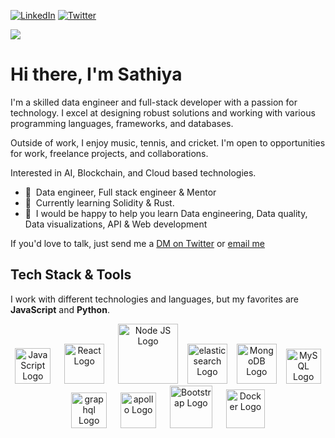 <!-- Add a cover image to your GitHub profile -->

[![LinkedIn](https://img.shields.io/badge/LinkedIn-%230077B5.svg?style=flat&logo=linkedin&logoColor=white)](https://linkedin.com/in/imsathiya17)
[![Twitter](https://img.shields.io/badge/Twitter-%231DA1F2.svg?style=flat&logo=Twitter&logoColor=white)](https://twitter.com/imsathiya17)

[![](https://visitcount.itsvg.in/api?id=imsathiya17&label=Profile%20Views&color=0&icon=5&pretty=false)](https://visitcount.itsvg.in)

# Hi there, I'm Sathiya

I'm a skilled data engineer and full-stack developer with a passion for technology. I excel at designing robust solutions and working with various programming languages, frameworks, and databases. 

Outside of work, I enjoy music, tennis, and cricket. I'm open to opportunities for work, freelance projects, and collaborations.

Interested in AI, Blockchain, and Cloud based technologies.

- 🏢 &nbsp;Data engineer, Full stack engineer &  Mentor
- 🌱 &nbsp;Currently learning Solidity & Rust.
- 💬 &nbsp;I would be happy to help you learn Data engineering, Data quality, Data visualizations, API & Web development

If you'd love to talk, just send me a [DM on Twitter](https://twitter.com/imsathiya17) or [email me](imsathiya17@gmail.com)

## Tech Stack & Tools

I work with different technologies and languages, but my favorites are **JavaScript** and **Python**.

<p align="center">
  <img src="https://cdn.worldvectorlogo.com/logos/javascript-1.svg" title="JavaScript" alt="JavaScript Logo" width="57" /> &emsp;
  <img src="https://brandlogos.net/wp-content/uploads/2020/09/react-logo.png" title="React JS" alt="React Logo" width="64" /> &emsp;
  <img src="https://cdn.worldvectorlogo.com/logos/nodejs-1.svg" title="Node JS" alt="Node JS Logo" width="96"/> &ensp;
  <img src="https://cdn.worldvectorlogo.com/logos/elasticsearch.svg" title="elasticsearch" alt="elasticsearch Logo" width="64"/> &ensp;
  <img src="https://cdn.worldvectorlogo.com/logos/mongodb-icon-1.svg" title="MongoDB" alt="MongoDB Logo" width="64"/> &ensp;
  <img src="https://cdn.worldvectorlogo.com/logos/mysql-6.svg" title="MySQL" alt="MySQL Logo" width="56"/> &emsp;
  <img src="https://cdn.worldvectorlogo.com/logos/graphql-logo-2.svg" title="graphql" alt="graphql Logo" width="57" /> &emsp;
  <img src="https://cdn.worldvectorlogo.com/logos/apollo-graphql-compact.svg" title="apollo graphql" alt="apollo Logo" width="57" /> &emsp;
  <img src="https://cdn.worldvectorlogo.com/logos/bootstrap-5-1.svg" title="Bootstrap" alt="Bootstrap Logo" width="68" /> &emsp;
  <img src="https://cdn.worldvectorlogo.com/logos/docker.svg" title="Docker" alt="Docker Logo" width="62"/> &emsp;
</p>
